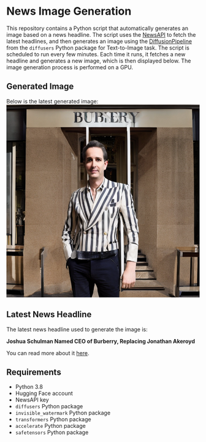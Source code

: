 # News Image Generation
This repository contains a Python script that automatically generates an image based on a news headline. The script uses the [NewsAPI](https://newsapi.org/) to fetch the latest headlines, and then generates an image using the [DiffusionPipeline](https://github.com/huggingface/diffusers) from the `diffusers` Python package for Text-to-Image task.
The script is scheduled to run every few minutes. Each time it runs, it fetches a new headline and generates a new image, which is then displayed below. The image generation process is performed on a GPU.

## Generated Image
Below is the latest generated image:
![Generated Image](image.png)

## Latest News Headline
The latest news headline used to generate the image is:

**Joshua Schulman Named CEO of Burberry, Replacing Jonathan Akeroyd**

You can read more about it [here](https://news.google.com/rss/articles/CBMiZGh0dHBzOi8vd3dkLmNvbS9idXNpbmVzcy1uZXdzL2ZpbmFuY2lhbC9qb3NodWEtc2NodWxtYW4tbmFtZWQtY2VvLWJ1cmJlcnJ5LW1ham9yLXNoYWtldXAtMTIzNjQ5MDk2OS_SAQA?oc=5).

## Requirements
- Python 3.8
- Hugging Face account
- NewsAPI key
- `diffusers` Python package
- `invisible_watermark` Python package
- `transformers` Python package
- `accelerate` Python package
- `safetensors` Python package
